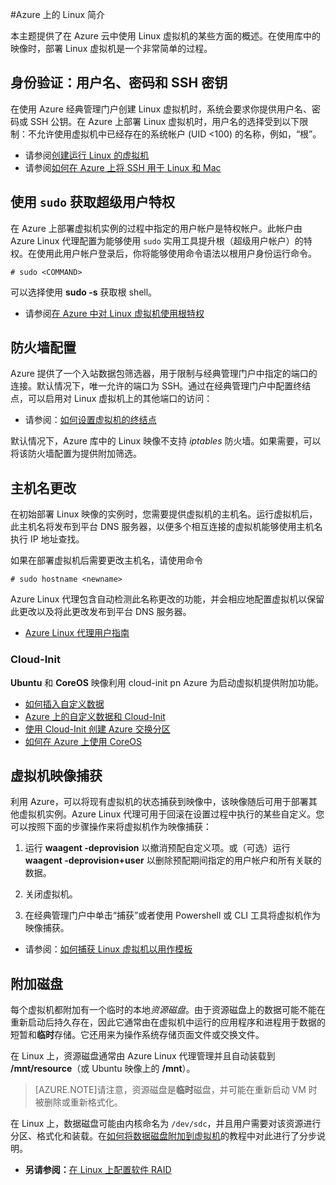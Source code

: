 <properties
	pageTitle="Azure 中的 Linux 简介 | Azure"
	description="了解如何在 Azure 上使用 Linux 虚拟机。"
	services="virtual-machines-linux"
	documentationCenter="python"
	authors="szarkos"
	manager="timlt"
	editor=""
	tags="azure-resource-manager,azure-service-management"/>

<tags
	ms.service="virtual-machines-linux"
	ms.date="02/01/2016"
	wacn.date="03/28/2016"/>

#Azure 上的 Linux 简介

本主题提供了在 Azure 云中使用 Linux 虚拟机的某些方面的概述。在使用库中的映像时，部署 Linux 虚拟机是一个非常简单的过程。

## 身份验证：用户名、密码和 SSH 密钥

在使用 Azure 经典管理门户创建 Linux 虚拟机时，系统会要求你提供用户名、密码或 SSH 公钥。在 Azure 上部署 Linux 虚拟机时，用户名的选择受到以下限制：不允许使用虚拟机中已经存在的系统帐户 (UID <100) 的名称，例如，“根”。


 - 请参阅[创建运行 Linux 的虚拟机](/documentation/articles/virtual-machines-linux-quick-create-cli)
 - 请参阅[如何在 Azure 上将 SSH 用于 Linux 和 Mac](/documentation/articles/virtual-machines-linux-ssh-from-linux)

## 使用 `sudo` 获取超级用户特权

在 Azure 上部署虚拟机实例的过程中指定的用户帐户是特权帐户。此帐户由 Azure Linux 代理配置为能够使用 `sudo` 实用工具提升根（超级用户帐户）的特权。在使用此用户帐户登录后，你将能够使用命令语法以根用户身份运行命令。

	# sudo <COMMAND>

可以选择使用 **sudo -s** 获取根 shell。

- 请参阅[在 Azure 中对 Linux 虚拟机使用根特权](/documentation/articles/virtual-machines-linux-use-root-privileges)

## 防火墙配置

Azure 提供了一个入站数据包筛选器，用于限制与经典管理门户中指定的端口的连接。默认情况下，唯一允许的端口为 SSH。通过在经典管理门户中配置终结点，可以启用对 Linux 虚拟机上的其他端口的访问：

 - 请参阅：[如何设置虚拟机的终结点](/documentation/articles/virtual-machines-linux-classic-setup-endpoints/)

默认情况下，Azure 库中的 Linux 映像不支持 *iptables* 防火墙。如果需要，可以将该防火墙配置为提供附加筛选。


## 主机名更改

在初始部署 Linux 映像的实例时，您需要提供虚拟机的主机名。运行虚拟机后，此主机名将发布到平台 DNS 服务器，以便多个相互连接的虚拟机能够使用主机名执行 IP 地址查找。

如果在部署虚拟机后需要更改主机名，请使用命令

	# sudo hostname <newname>

Azure Linux 代理包含自动检测此名称更改的功能，并会相应地配置虚拟机以保留此更改以及将此更改发布到平台 DNS 服务器。

 - [Azure Linux 代理用户指南](/documentation/articles/virtual-machines-linux-agent-user-guide/)

### Cloud-Init
**Ubuntu** 和 **CoreOS** 映像利用 cloud-init pn Azure 为启动虚拟机提供附加功能。

 - [如何插入自定义数据](/documentation/articles/virtual-machines-linux-classic-inject-custom-data)
 - [Azure 上的自定义数据和 Cloud-Init](http://azure.microsoft.com/blog/2014/04/21/custom-data-and-cloud-init-on-windows-azure/)
 - [使用 Cloud-Init 创建 Azure 交换分区](https://wiki.ubuntu.com/AzureSwapPartitions)
 - [如何在 Azure 上使用 CoreOS](https://coreos.com/os/docs/latest/booting-on-azure.html)


## 虚拟机映像捕获

利用 Azure，可以将现有虚拟机的状态捕获到映像中，该映像随后可用于部署其他虚拟机实例。Azure Linux 代理可用于回滚在设置过程中执行的某些自定义。您可以按照下面的步骤操作来将虚拟机作为映像捕获：

1. 运行 **waagent -deprovision** 以撤消预配自定义项。或（可选）运行 **waagent -deprovision+user** 以删除预配期间指定的用户帐户和所有关联的数据。

2. 关闭虚拟机。

3. 在经典管理门户中单击“捕获”或者使用 Powershell 或 CLI 工具将虚拟机作为映像捕获。

 - 请参阅：[如何捕获 Linux 虚拟机以用作模板](/documentation/articles/virtual-machines-linux-classic-capture-image)


## 附加磁盘

每个虚拟机都附加有一个临时的本地*资源磁盘*。由于资源磁盘上的数据可能不能在重新启动后持久存在，因此它通常由在虚拟机中运行的应用程序和进程用于数据的短暂和**临时**存储。它还用来为操作系统存储页面文件或交换文件。

在 Linux 上，资源磁盘通常由 Azure Linux 代理管理并且自动装载到 **/mnt/resource**（或 Ubuntu 映像上的 **/mnt**）。


>[AZURE.NOTE]请注意，资源磁盘是**临时**磁盘，并可能在重新启动 VM 时被删除或重新格式化。

在 Linux 上，数据磁盘可能由内核命名为 `/dev/sdc`，并且用户需要对该资源进行分区、格式化和装载。在[如何将数据磁盘附加到虚拟机](/documentation/articles/virtual-machines-linux-classic-attach-disk)的教程中对此进行了分步说明。

 - **另请参阅：**[在 Linux 上配置软件 RAID](/documentation/articles/virtual-machines-linux-configure-raid)

<!---HONumber=Mooncake_1207_2015-->